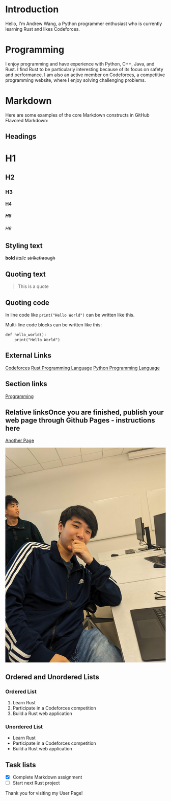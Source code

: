 # Introduction

Hello, I'm Andrew Wang, a Python programmer enthusiast who is currently learning Rust and likes Codeforces.

# Programming

I enjoy programming and have experience with Python, C++, Java, and Rust. I find Rust to be particularly interesting because of its focus on safety and performance. I am also an active member on Codeforces, a competitive programming website, where I enjoy solving challenging problems.

# Markdown

Here are some examples of the core Markdown constructs in GitHub Flavored Markdown:

## Headings

# H1
## H2
### H3
#### H4
##### H5
###### H6

## Styling text

**bold**
*italic*
~~strikethrough~~

## Quoting text

> This is a quote

## Quoting code
In line code like `print("Hello World")` can be written like this.

Multi-line code blocks can be written like this:
```
def hello_world():
    print("Hello World")
```

## External Links

[Codeforces](https://codeforces.com/)
[Rust Programming Language](https://www.rust-lang.org/)
[Python Programming Language](https://www.python.org/)

## Section links

[Programming](#programming)

## Relative linksOnce you are finished, publish your web page through Github Pages - instructions here

[Another Page](./another-page.md)

![Image](image.jpg)

## Ordered and Unordered Lists

### Ordered List

1. Learn Rust
2. Participate in a Codeforces competition
3. Build a Rust web application

### Unordered List

- Learn Rust
- Participate in a Codeforces competition
- Build a Rust web application

## Task lists

- [x] Complete Markdown assignment
- [ ] Start next Rust project

Thank you for visiting my User Page!
